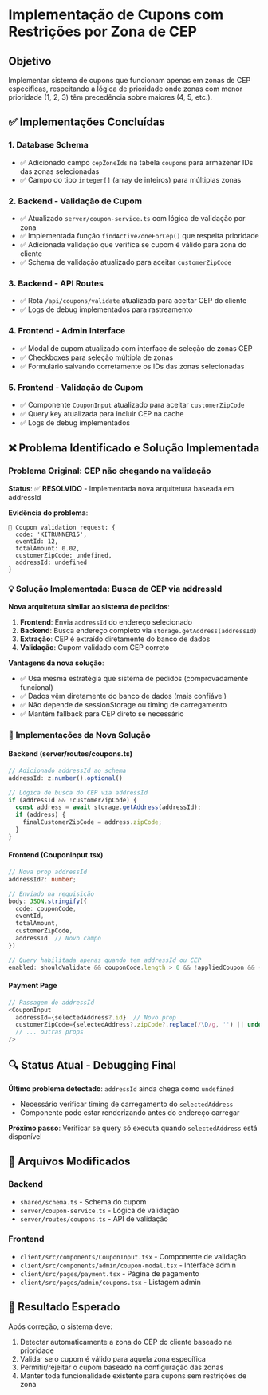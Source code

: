 # Implementação de Cupons com Restrições por Zona de CEP

## Objetivo
Implementar sistema de cupons que funcionam apenas em zonas de CEP específicas, respeitando a lógica de prioridade onde zonas com menor prioridade (1, 2, 3) têm precedência sobre maiores (4, 5, etc.).

## ✅ Implementações Concluídas

### 1. Database Schema
- ✅ Adicionado campo `cepZoneIds` na tabela `coupons` para armazenar IDs das zonas selecionadas
- ✅ Campo do tipo `integer[]` (array de inteiros) para múltiplas zonas

### 2. Backend - Validação de Cupom
- ✅ Atualizado `server/coupon-service.ts` com lógica de validação por zona
- ✅ Implementada função `findActiveZoneForCep()` que respeita prioridade
- ✅ Adicionada validação que verifica se cupom é válido para zona do cliente
- ✅ Schema de validação atualizado para aceitar `customerZipCode`

### 3. Backend - API Routes
- ✅ Rota `/api/coupons/validate` atualizada para aceitar CEP do cliente
- ✅ Logs de debug implementados para rastreamento

### 4. Frontend - Admin Interface
- ✅ Modal de cupom atualizado com interface de seleção de zonas CEP
- ✅ Checkboxes para seleção múltipla de zonas
- ✅ Formulário salvando corretamente os IDs das zonas selecionadas

### 5. Frontend - Validação de Cupom
- ✅ Componente `CouponInput` atualizado para aceitar `customerZipCode`
- ✅ Query key atualizada para incluir CEP na cache
- ✅ Logs de debug implementados

## ❌ Problema Identificado e Solução Implementada

### Problema Original: CEP não chegando na validação
**Status**: ✅ **RESOLVIDO** - Implementada nova arquitetura baseada em addressId

**Evidência do problema**:
```
🎫 Coupon validation request: {
  code: 'KITRUNNER15',
  eventId: 12,
  totalAmount: 0.02,
  customerZipCode: undefined,
  addressId: undefined
}
```

### 💡 Solução Implementada: Busca de CEP via addressId

**Nova arquitetura similar ao sistema de pedidos**:
1. **Frontend**: Envia `addressId` do endereço selecionado
2. **Backend**: Busca endereço completo via `storage.getAddress(addressId)`
3. **Extração**: CEP é extraído diretamente do banco de dados
4. **Validação**: Cupom validado com CEP correto

**Vantagens da nova solução**:
- ✅ Usa mesma estratégia que sistema de pedidos (comprovadamente funcional)
- ✅ Dados vêm diretamente do banco de dados (mais confiável)
- ✅ Não depende de sessionStorage ou timing de carregamento
- ✅ Mantém fallback para CEP direto se necessário

### 🔧 Implementações da Nova Solução

#### Backend (server/routes/coupons.ts)
```typescript
// Adicionado addressId ao schema
addressId: z.number().optional()

// Lógica de busca do CEP via addressId
if (addressId && !customerZipCode) {
  const address = await storage.getAddress(addressId);
  if (address) {
    finalCustomerZipCode = address.zipCode;
  }
}
```

#### Frontend (CouponInput.tsx)
```typescript
// Nova prop addressId
addressId?: number;

// Enviado na requisição
body: JSON.stringify({
  code: couponCode,
  eventId,
  totalAmount,
  customerZipCode,
  addressId  // Novo campo
})

// Query habilitada apenas quando tem addressId ou CEP
enabled: shouldValidate && couponCode.length > 0 && !appliedCoupon && (addressId || customerZipCode)
```

#### Payment Page
```typescript
// Passagem do addressId
<CouponInput
  addressId={selectedAddress?.id}  // Novo prop
  customerZipCode={selectedAddress?.zipCode?.replace(/\D/g, '') || undefined}
  // ... outras props
/>
```

## 🔍 Status Atual - Debugging Final

**Último problema detectado**: `addressId` ainda chega como `undefined`
- Necessário verificar timing de carregamento do `selectedAddress`
- Componente pode estar renderizando antes do endereço carregar

**Próximo passo**: Verificar se query só executa quando `selectedAddress` está disponível

## 📝 Arquivos Modificados

### Backend
- `shared/schema.ts` - Schema do cupom
- `server/coupon-service.ts` - Lógica de validação
- `server/routes/coupons.ts` - API de validação

### Frontend
- `client/src/components/CouponInput.tsx` - Componente de validação
- `client/src/components/admin/coupon-modal.tsx` - Interface admin
- `client/src/pages/payment.tsx` - Página de pagamento
- `client/src/pages/admin/coupons.tsx` - Listagem admin

## 🎯 Resultado Esperado

Após correção, o sistema deve:
1. Detectar automaticamente a zona do CEP do cliente baseado na prioridade
2. Validar se o cupom é válido para aquela zona específica
3. Permitir/rejeitar o cupom baseado na configuração das zonas
4. Manter toda funcionalidade existente para cupons sem restrições de zona